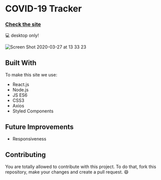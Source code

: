 # COVID-19 Tracker 
### [Check the site](https://semantix-chart.netlify.com/) 

:computer: desktop only! 

![Screen Shot 2020-03-27 at 13 33 23](https://user-images.githubusercontent.com/54912285/77778567-f5edd600-702f-11ea-9b1f-8a8fc2545100.png)

## Built With
To make this site we use: 
* React.js
* Node.js
* JS ES6
* CSS3
* Axios 
* Styled Components

## Future Improvements
* Responsiveness

## Contributing
You are totally allowed to contribute with this project. To do that, fork this repository, make your changes and create a pull request. :smile: 

